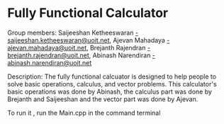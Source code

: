 # Fully Functional Calculator


Group members: 
Saijeeshan Ketheeswaran -saijeeshan.ketheeswaran@uoit.net,
Ajevan Mahadaya -ajevan.mahadaya@uoit.net,
Brejanth Rajendran -brejanth.rajendran@uoit.net,
Abinash Narendiran -abinash.narendiran@uoit.net 
    
Description: The fully functional calcuator is designed to help people to solve
basic operations, calculus, and vector problems. This calculator's basic 
operations was done by Abinash, the calculus part was done by Brejanth and 
Saijeeshan and the vector part was done by Ajevan.



To run it , run the Main.cpp in the command terminal
